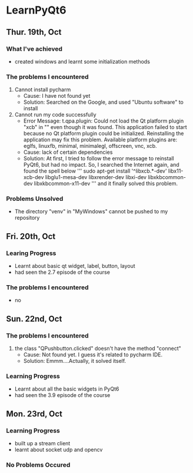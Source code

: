 # LearnPyQt6
## Thur. 19th, Oct
### What I've achieved
* created windows and learnt some initialization methods

### The problems I encountered
1. Cannot install pycharm
    - Cause: I have not found yet
    - Solution: Searched on the Google, and used "Ubuntu software" to install
2. Cannot run my code successfully
    - Error Message: t.qpa.plugin: Could not load the Qt platform plugin "xcb" in "" even though it was found.
    This application failed to start because no Qt platform plugin could be initialized. Reinstalling the application may fix this problem.
    Available platform plugins are: eglfs, linuxfb, minimal, minimalegl, offscreen, vnc, xcb.
    - Cause: lack of certain dependencies
    - Solution: At first, I tried to follow the error message to reinstall PyQt6, but had no impact. So, I searched the Internet again, and found the spell below 
    '''
    sudo apt-get install '^libxcb.*-dev' libx11-xcb-dev libglu1-mesa-dev libxrender-dev libxi-dev libxkbcommon-dev libxkbcommon-x11-dev
    ''' 
    and it finally solved this problem.
    
### Problems Unsolved

* The directory "venv" in "MyWindows" cannot be pushed to my repository

## Fri. 20th, Oct
### Learing Progress
- Learnt about basic qt widget, label, button, layout
- had seen the 2.7 episode of the course

### The problems I encountered
- no 

## Sun. 22nd, Oct
### The problems I encountered
1. the class "QPushbutton.clicked" doesn't have the method "connect" 
    - Cause: Not found yet. I guess it's related to pycharm IDE.
    - Solution: Emmm....Actually, it solved itself.

### Learning Progress
- Learnt about all the basic widgets in PyQt6
- had seen the 3.9 episode of the course

## Mon. 23rd, Oct
### Learning Progress
- built up a stream client
- learnt about socket udp and opencv

### No Problems Occured